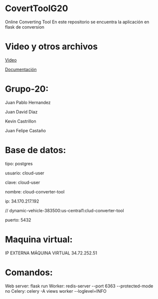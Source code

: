 # CovertToolG20
Online Converting Tool
En este repositorio se encuentra la aplicación en flask de conversion
 
# Video y otros archivos
[Video](https://uniandes-my.sharepoint.com/:f:/g/personal/jp_hernandezr1_uniandes_edu_co/Ej2sNNATMytKpl-zvF98aXMB3oJKqYmQ8r2q_08qLWFn1A?e=gSO2Ep)

[Documentación](https://uniandes-my.sharepoint.com/:w:/g/personal/jf_castanol_uniandes_edu_co/ESINaQy5tRdOkOk91pwRoQ8Be2_uvQVtLItV-cQtdVVmAg?e=CC1YNy)

# Grupo-20:

Juan Pablo Hernandez

Juan David Diaz

Kevin Castrillon

Juan Felipe Castaño



# Base de datos:

tipo: postgres

usuario: cloud-user

clave: cloud-user

nombre: cloud-converter-tool

ip: 34.170.217.192

// dynamic-vehicle-383500:us-central1:clud-converter-tool

puerto: 5432

# Maquina virtual:

IP EXTERNA MÁQUINA VIRTUAL 34.72.252.51

# Comandos:

Web server: flask run
Worker: redis-server --port 6363 --protected-mode no
Celery: celery -A views worker --loglevel=INFO
